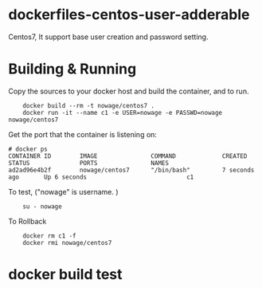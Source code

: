 dockerfiles-centos-user-adderable
=================================

Centos7, It support base user creation and password setting.

Building & Running
==================

Copy the sources to your docker host and build the container, and to run.

```
	docker build --rm -t nowage/centos7 .
	docker run -it --name c1 -e USER=nowage -e PASSWD=nowage nowage/centos7
```

Get the port that the container is listening on:

```
# docker ps
CONTAINER ID        IMAGE               COMMAND             CREATED             STATUS              PORTS               NAMES
ad2ad96e4b2f        nowage/centos7      "/bin/bash"         7 seconds ago       Up 6 seconds                            c1
```

To test, ("nowage" is username. )

```
	su - nowage
```

To Rollback

```
    docker rm c1 -f
    docker rmi nowage/centos7
```

docker build test
=================
